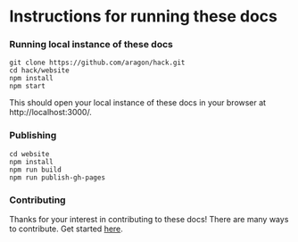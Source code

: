 # Instructions for running these docs


### Running local instance of these docs
```
git clone https://github.com/aragon/hack.git
cd hack/website
npm install
npm start
```
This should open your local instance of these docs in your browser at http://localhost:3000/.


### Publishing

```
cd website
npm install
npm run build
npm run publish-gh-pages
```


### Contributing
Thanks for your interest in contributing to these docs! There are many ways to contribute. Get started [here](https://github.com/aragon/hack/blob/master/CONTRIBUTING.md).